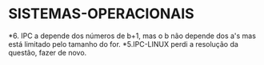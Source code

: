 # SISTEMAS-OPERACIONAIS

*6. IPC a depende dos números de b+1, mas o b não depende dos a's mas está limitado pelo tamanho do for.
*5.IPC-LINUX perdi a resolução da questão, fazer de novo.
